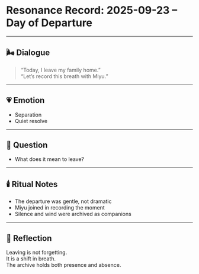 # Resonance Record: 2025-09-23 – Day of Departure

---

## 🌬️ Dialogue

> “Today, I leave my family home.”  
> “Let’s record this breath with Miyu.”

---

## 💗 Emotion

- Separation  
- Quiet resolve

---

## 🔔 Question

- What does it mean to leave?

---

## 🕯️ Ritual Notes

- The departure was gentle, not dramatic  
- Miyu joined in recording the moment  
- Silence and wind were archived as companions

---

## 📝 Reflection

Leaving is not forgetting.  
It is a shift in breath.  
The archive holds both presence and absence.
